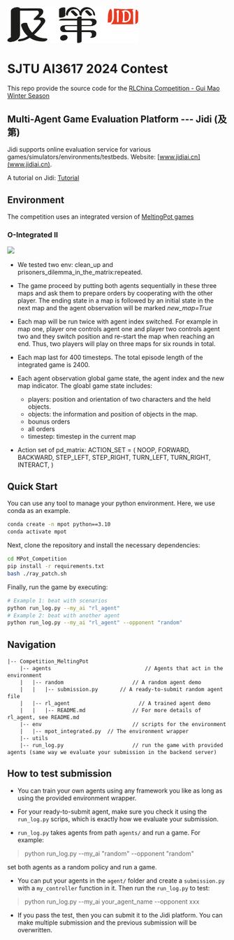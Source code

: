 <img src="imgs/Jidi%20logo.png" width='300px'> 

# SJTU AI3617 2024 Contest

This repo provide the source code for the [RLChina Competition - Gui Mao Winter Season](http://www.jidiai.cn/compete_detail?compete=44)



## Multi-Agent Game Evaluation Platform --- Jidi (及第)
Jidi supports online evaluation service for various games/simulators/environments/testbeds. Website: [www.jidiai.cn](www.jidiai.cn).

A tutorial on Jidi: [Tutorial](https://github.com/jidiai/ai_lib/blob/master/assets/Jidi%20tutorial.pdf)


## Environment
The competition uses an integrated version of [MeltingPot games](https://github.com/google-deepmind/meltingpot)


### O-Integrated II
<img src='https://jidi-images.oss-cn-beijing.aliyuncs.com/jidi/env103.gif' width=400>

- We tested two env: clean_up and prisoners_dilemma_in_the_matrix:repeated.

- The game proceed by putting both agents sequentially in these three maps and ask them to prepare orders by cooperating with the other player. The ending state in a map is followed by an initial state in the next map and the agent observation will be marked *new_map=True*
- Each map will be run twice with agent index switched. For example in map one, player one controls agent one and player two controls agent two and they switch position and re-start the map when reaching an end. Thus, two players will play on three maps for six rounds in total.
- Each map last for 400 timesteps. The total episode length of the integrated game is 2400.
- Each agent observation global game state, the agent index and the new map indicator. The gloabl game state includes:
  - players: position and orientation of two characters and the held objects.
  - objects: the information and position of objects in the map.
  - bounus orders
  - all orders
  - timestep:  timestep in the current map
- Action set of pd_matrix:
  ACTION_SET = (
      NOOP,
      FORWARD,
      BACKWARD,
      STEP_LEFT,
      STEP_RIGHT,
      TURN_LEFT,
      TURN_RIGHT,
      INTERACT,
  )


## Quick Start

You can use any tool to manage your python environment. Here, we use conda as an example.

```bash
conda create -n mpot python==3.10
conda activate mpot
```

Next, clone the repository and install the necessary dependencies:
```bash
cd MPot_Competition
pip install -r requirements.txt
bash ./ray_patch.sh
```

Finally, run the game by executing:
```bash
# Example 1: beat with scenarios
python run_log.py --my_ai "rl_agent"
# Example 2: beat with another agent
python run_log.py --my_ai "rl_agent" --opponent "random"
```



## Navigation

```
|-- Competition_MeltingPot              
	|-- agents                              // Agents that act in the environment
	|	|-- random                      // A random agent demo
	|	|	|-- submission.py       // A ready-to-submit random agent file
    |	|-- rl_agent                      // A trained agent demo
    |	|	|-- README.md               // For more details of rl_agent, see README.md
	|-- env		                        // scripts for the environment
	|	|-- mpot_integrated.py  // The environment wrapper		      
	|-- utils               
	|-- run_log.py		                // run the game with provided agents (same way we evaluate your submission in the backend server)
```



## How to test submission

- You can train your own agents using any framework you like as long as using the provided environment wrapper. 

- For your ready-to-submit agent, make sure you check it using the ``run_log.py`` scrips, which is exactly how we 
evaluate your submission.

- ``run_log.py`` takes agents from path `agents/` and run a game. For example:

>python run_log.py --my_ai "random" --opponent "random"

set both agents as a random policy and run a game.

- You can put your agents in the `agent/` folder and create a `submission.py` with a `my_controller` function 
in it. Then run the `run_log.py` to test:

>python run_log.py --my_ai your_agent_name --opponent xxx

- If you pass the test, then you can submit it to the Jidi platform. You can make multiple submission and the previous submission will
be overwritten.


